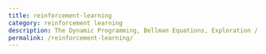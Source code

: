 ```yaml
---
title: reinforcement-learning
category: reinforcement learning
description: The Dynamic Programming, Bellman Equations, Exploration / Expoitation unleashed
permalink: /reinforcement-learning/
---
```

